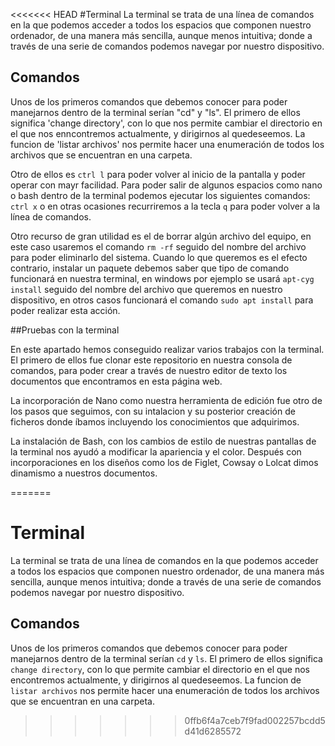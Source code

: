 <<<<<<< HEAD
#Terminal
La terminal se trata de una línea de comandos en la que podemos acceder a todos los espacios que componen nuestro ordenador, de una manera más sencilla, aunque menos intuitiva; donde a través de una serie de comandos podemos navegar por nuestro dispositivo.

## Comandos
Unos de los primeros comandos que debemos conocer para poder manejarnos dentro de la terminal serían "cd" y "ls".
El primero de ellos significa 'change directory', con lo que nos permite cambiar el directorio en el que nos enncontremos actualmente, y dirigirnos al quedeseemos. La funcion de 'listar archivos' nos permite hacer una enumeración de todos los archivos que se encuentran en una carpeta.

Otro de ellos es `ctrl l` para poder volver al inicio de la pantalla y poder operar con mayr facilidad. Para poder salir de algunos espacios como nano o bash dentro de la terminal podemos ejecutar los siguientes comandos: `ctrl x` o en otras ocasiones recurriremos a la tecla `q` para poder volver a la línea de comandos.

Otro recurso de gran utilidad es el de borrar algún archivo del equipo, en este caso usaremos el comando `rm -rf` seguido del nombre del archivo para poder eliminarlo del sistema. Cuando lo que queremos es el efecto contrario, instalar un paquete debemos saber que tipo de comando funcionará en nuestra terminal, en windows por ejemplo se usará `apt-cyg install` seguido del nombre del archivo que queremos en nuestro dispositivo, en otros casos funcionará el comando `sudo apt install` para poder realizar esta acción. 

##Pruebas con la terminal

En este apartado hemos conseguido realizar varios trabajos con la terminal.
El primero de ellos fue clonar este repositorio en nuestra consola de comandos, para poder crear a través de nuestro editor de texto los documentos que encontramos en esta página web.

La incorporación de Nano como nuestra herramienta de edición fue otro de los pasos que seguimos, con su intalacion y su posterior creación de ficheros donde íbamos incluyendo los conocimientos que adquirimos.

La instalación de Bash, con los cambios de estilo de nuestras pantallas de la terminal nos ayudó a modificar la apariencia y el color. Después con incorporaciones en los diseños como los de Figlet, Cowsay o Lolcat dimos dinamismo a nuestros documentos.


 
=======

# Terminal
 La terminal se trata de una línea de comandos en la que podemos acceder a todos los espacios que componen nuestro ordenador, de una manera más sencilla, aunque menos intuitiva; donde a través de una serie de
    comandos podemos navegar por nuestro dispositivo.
## Comandos
Unos de los primeros comandos que debemos conocer para poder manejarnos dentro de la terminal serían `cd` y `ls`. El primero de ellos significa `change directory`, con lo que permite cambiar el directorio en el que nos encontremos actualmente, y dirigirnos al quedeseemos. La funcion de `listar archivos` nos permite hacer una enumeración de todos los archivos que se encuentran en una carpeta.

>>>>>>> 0ffb6f4a7ceb7f9fad002257bcdd5d41d6285572
